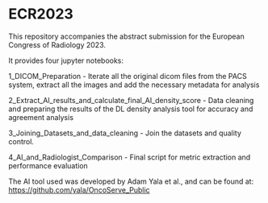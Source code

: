 # ECR2023


This repository accompanies the abstract submission for the European Congress of Radiology 2023. 

It provides four jupyter notebooks:

1_DICOM_Preparation - Iterate all the original dicom files from the PACS system, extract all the images and add the necessary metadata for analysis

2_Extract_AI_results_and_calculate_final_AI_density_score - Data cleaning and preparing the results of the DL density analysis tool for accuracy and agreement analysis

3_Joining_Datasets_and_data_cleaning - Join the datasets and quality control.

4_AI_and_Radiologist_Comparison - Final script for metric extraction and performance evaluation

The AI tool used was developed by Adam Yala et al., and can be found at: https://github.com/yala/OncoServe_Public
